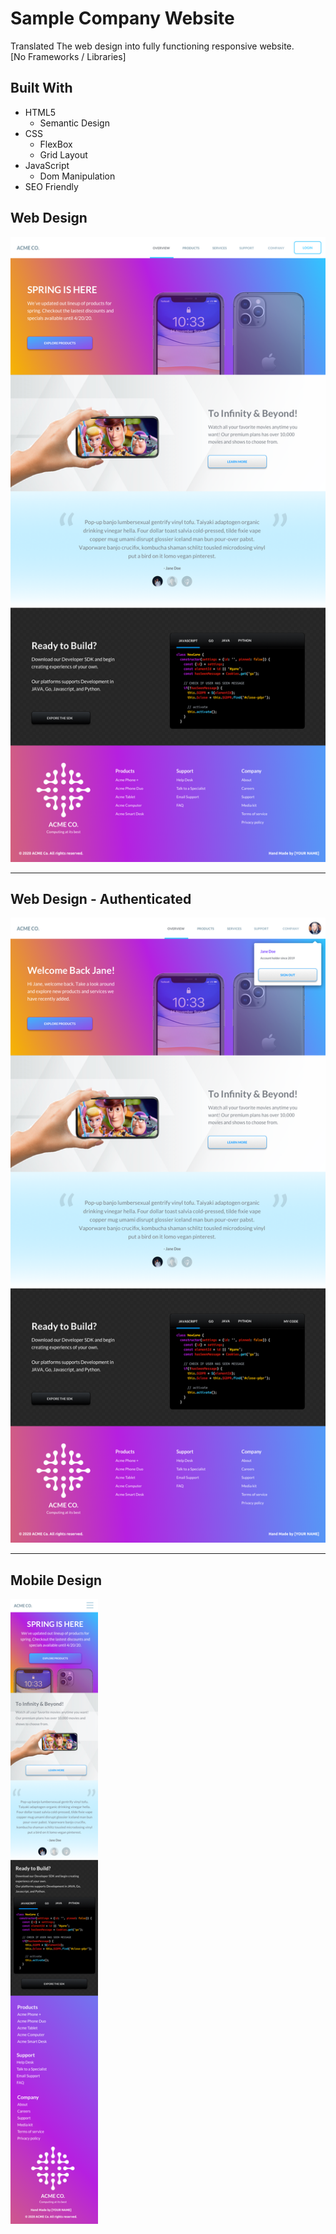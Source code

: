 # Sample Company Website

<p> Translated The web design into fully functioning responsive website.
<br> [No Frameworks / Libraries] </p>
<h2>Built With</h2>
<ul>
<li>HTML5
<ul><li>Semantic Design</li>
</ul></li>
<li>CSS
<ul><li>FlexBox</li>
<li>Grid Layout</li>
</ul></li>
<li>JavaScript
<ul><li>Dom Manipulation</li>
</ul></li>
<li> SEO Friendly </li>
 </ul>

## Web Design

<img src="./screenshots/website.png" height="1000" />
<hr/>

## Web Design - Authenticated

<img src="./screenshots/authenticated.png" height="1000" />
<hr/>

## Mobile Design

<img src="./screenshots/mobile.png" height="1000" />
